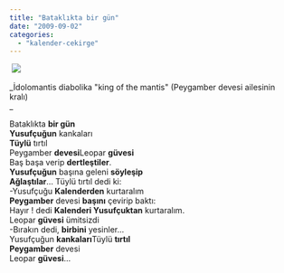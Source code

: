 ```yaml
---
title: "Bataklıkta bir gün"
date: "2009-09-02"
categories: 
  - "kalender-cekirge"
---
```


 ![](/uploads/image/idolomantis.jpg)

_İdolomantis diabolika "king of the mantis" (Peygamber devesi ailesinin kralı)  
_

Bataklıkta **bir gün   
Yusufçuğun** kankaları  
**Tüylü** tırtıl  
Peygamber **devesi**Leopar **güvesi**  
Baş başa verip **dertleştiler**.  
**Yusufçuğun** başına geleni **söyleşip**  
**Ağlaştılar**… Tüylü tırtıl dedi ki:  
\-Yusufçuğu **Kalenderden** kurtaralım  
**Peygamber** devesi **başını** çevirip baktı:  
Hayır ! dedi **Kalenderi Yusufçuktan** kurtaralım.  
Leopar **güvesi** ümitsizdi  
\-Bırakın dedi, **birbini** yesinler…  
Yusufçuğun **kankaları**Tüylü **tırtıl  
Peygamber** devesi  
Leopar **güvesi**…
